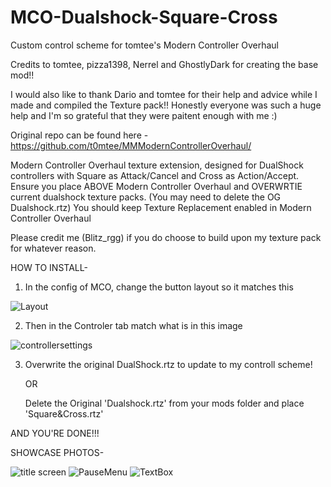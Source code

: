 # MCO-Dualshock-Square-Cross
Custom control scheme for tomtee's Modern Controller Overhaul

Credits to tomtee, pizza1398, Nerrel and GhostlyDark for creating the base mod!!

I would also like to thank Dario and tomtee for their help and advice while I made and compiled the Texture pack!!
Honestly everyone was such a huge help and I'm so grateful that they were paitent enough with me :)

Original repo can be found here -
https://github.com/t0mtee/MMModernControllerOverhaul/

Modern Controller Overhaul texture extension, designed for DualShock controllers with Square as Attack/Cancel and Cross as Action/Accept.
Ensure you place ABOVE Modern Controller Overhaul and OVERWRTIE current dualshock texture packs. (You may need to delete the OG Dualshock.rtz)
You should keep Texture Replacement enabled in Modern Controller Overhaul

Please credit me (Blitz_rgg) if you do choose to build upon my texture pack for whatever reason.


HOW TO INSTALL-

1. In the config of MCO, change the button layout so it matches this

![Layout](https://github.com/user-attachments/assets/80dde442-428e-49a2-97d1-9fbd106df721)

2. Then in the Controler tab match what is in this image

![controllersettings](https://github.com/user-attachments/assets/68d3c291-5527-4318-b778-516c744ac1c0)

3. Overwrite the original DualShock.rtz to update to my controll scheme!
   
   OR
   
   Delete the Original 'Dualshock.rtz' from your mods folder and place 'Square&Cross.rtz'

   

AND YOU'RE DONE!!!


SHOWCASE PHOTOS-


![title screen](https://github.com/user-attachments/assets/2f9eb920-0e18-4b2d-b36e-8fd5f190738e)
![PauseMenu](https://github.com/user-attachments/assets/8299edef-72e4-46d1-9133-9d40ada7ec43)
![TextBox](https://github.com/user-attachments/assets/0005c5e2-e08a-4ff1-ae9b-6c0c74c4bbe2)


